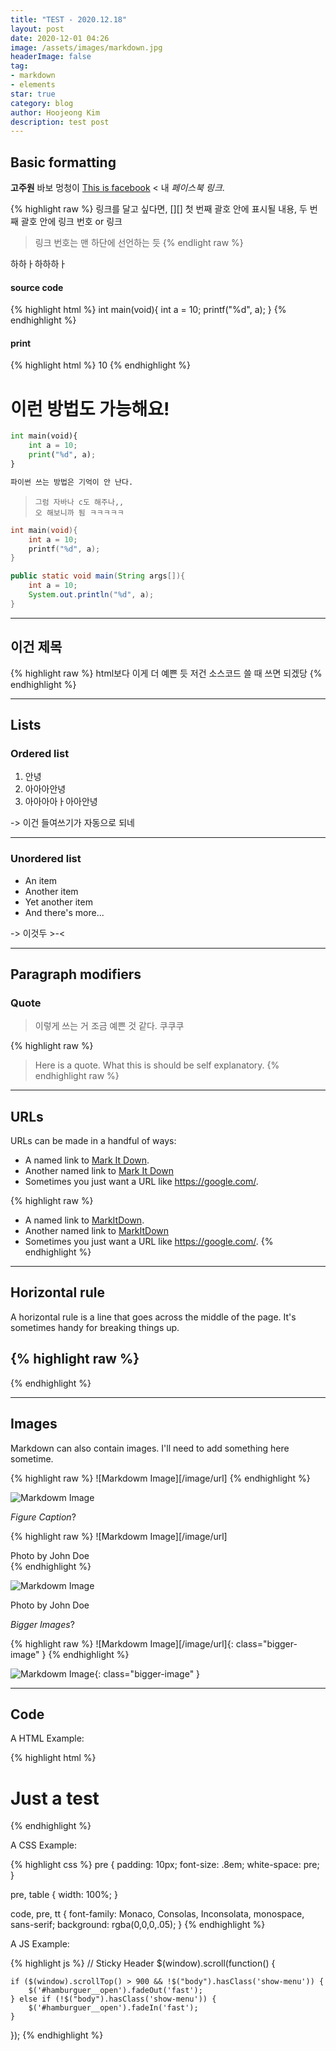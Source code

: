 ```yaml
---
title: "TEST - 2020.12.18"
layout: post
date: 2020-12-01 04:26
image: /assets/images/markdown.jpg
headerImage: false
tag:
- markdown
- elements
star: true
category: blog
author: Hoojeong Kim
description: test post
---
```


## Basic formatting

**고주원** 바보 멍청이 [This is facebook][1] < 내 *페이스북 링크*.

{% highlight raw %}
링크를 달고 싶다면, [][] 첫 번째 괄호 안에 표시될 내용, 두 번째 괄호 안에 링크 번호 or 링크
> 링크 번호는 맨 하단에 선언하는 듯
{% endlight raw %}

하하ㅏ하하하ㅏ

#### source code

{% highlight html %}
int main(void){
    int a = 10;
    printf("%d", a);
}
{% endhighlight %}

#### print

{% highlight html %}
10
{% endhighlight %}

# 이런 방법도 가능해요!

```python
int main(void){
    int a = 10;
    print("%d", a);
}

파이썬 쓰는 방법은 기억이 안 난다.
```

> ``` 뒤에 python 키워드를 붙이면, python 언어 스타일에 맞게 강조해줌
> 그럼 자바나 c도 해주나,,
> 오 해보니까 됨 ㅋㅋㅋㅋㅋ

```c
int main(void){
    int a = 10;
    printf("%d", a);
}
```

```java
public static void main(String args[]){
    int a = 10;
    System.out.println("%d", a);
}
```

---

## 이건 제목

{% highlight raw %}
html보다 이게 더 예쁜 듯
저건 소스코드 쓸 때 쓰면 되겠당
{% endhighlight %}

---

## Lists

### Ordered list

1. 안녕
2. 아아아안녕
3. 아아아아ㅏ아아안녕

-> 이건 들여쓰기가 자동으로 되네

---

### Unordered list

* An item
* Another item
* Yet another item
* And there's more...

-> 이것두 >-<

---

## Paragraph modifiers

### Quote

> 이렇게 쓰는 거 조금 예쁜 것 같다. 쿠쿠쿠

{% highlight raw %}
> Here is a quote. What this is should be self explanatory.
{% endhighlight raw %}

---

## URLs

URLs can be made in a handful of ways:

* A named link to [Mark It Down][3].
* Another named link to [Mark It Down](https://google.com/)
* Sometimes you just want a URL like <https://google.com/>.

{% highlight raw %}
* A named link to [MarkItDown][3].
* Another named link to [MarkItDown](https://google.com/)
* Sometimes you just want a URL like <https://google.com/>.
{% endhighlight %}

---

## Horizontal rule

A horizontal rule is a line that goes across the middle of the page.
It's sometimes handy for breaking things up.

{% highlight raw %}
---
{% endhighlight %}

---

## Images

Markdown can also contain images. I'll need to add something here sometime.

{% highlight raw %}
![Markdowm Image][/image/url]
{% endhighlight %}

![Markdowm Image][5]

*Figure Caption*?

{% highlight raw %}
![Markdowm Image][/image/url]
<figcaption class="caption">Photo by John Doe</figcaption>
{% endhighlight %}

![Markdowm Image][5]
<figcaption class="caption">Photo by John Doe</figcaption>

*Bigger Images*?

{% highlight raw %}
![Markdowm Image][/image/url]{: class="bigger-image" }
{% endhighlight %}

![Markdowm Image][5]{: class="bigger-image" }

---

## Code

A HTML Example:

{% highlight html %}
<!DOCTYPE html>
<html lang="en">
<head>
    <meta charset="UTF-8">
    <title>Document</title>
</head>
<body>
    <h1>Just a test</h1>
</body>
</html>
{% endhighlight %}

A CSS Example:

{% highlight css %}
pre {
    padding: 10px;
    font-size: .8em;
    white-space: pre;
}

pre, table {
    width: 100%;
}

code, pre, tt {
    font-family: Monaco, Consolas, Inconsolata, monospace, sans-serif;
    background: rgba(0,0,0,.05);
}
{% endhighlight %}

A JS Example:

{% highlight js %}
// Sticky Header
$(window).scroll(function() {

    if ($(window).scrollTop() > 900 && !$("body").hasClass('show-menu')) {
        $('#hamburguer__open').fadeOut('fast');
    } else if (!$("body").hasClass('show-menu')) {
        $('#hamburguer__open').fadeIn('fast');
    }

});
{% endhighlight %}

[1]: https://facebook.com/gnwjd309
[2]: https://www.fileformat.info/info/unicode/char/2163/index.htm
[3]: https://daringfireball.net/projects/markdown/basics
[4]: https://daringfireball.net/projects/markdown/syntax
[5]: https://kune.fr/wp-content/uploads/2013/10/ghost-blog.jpg
